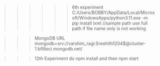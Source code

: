 >>>>>>6th experiment
C:/Users/BOBBY/AppData/Local/Microsoft/WindowsApps/python3.11.exe -m pip install lxml   //sample path
use full path if file name only is not working

>>>MongoDB URL
mongodb+srv://varshini_ragi:Sreehith1204$@cluster-1.bfl8eci.mongodb.net/

>>>12th Experiment
do npm install and then npm start

